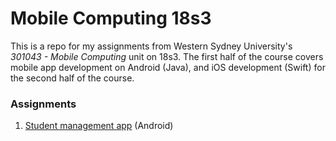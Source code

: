 
# Mobile Computing 18s3

This is a repo for my assignments from Western Sydney University's *301043 - Mobile Computing* unit on 18s3. The first half of the course covers mobile app development on Android (Java), and iOS development (Swift) for the second half of the course. 

### Assignments

1.  [Student management app](./Student_management_app) (Android)
